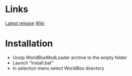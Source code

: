 # Links
[Latest release](https://github.com/DipCrai/WorldBoxModLoader/releases) [Wiki](https://github.com/DipCrai/WorldBoxModLoader/wiki)

# Installation
- Unzip WorldBoxModLoader archive to the empty folder
- Launch "Install.bat"
- In selection menu select WorldBox directory
